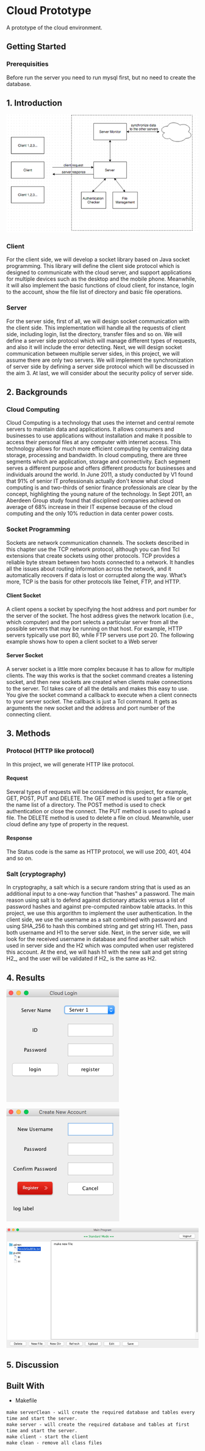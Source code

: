 # Cloud Prototype
A prototype of the cloud environment.

## Getting Started

### Prerequisities
Before run the server you need to run mysql first, but no need to create the database.

## 1. Introduction
![Cloud Architecture](images/cloud_architecture.png)

### Client
For the client side, we will develop a socket library based on Java socket programming. This library will define the client side protocol which is designed to communicate with the cloud server, and support applications for multiple devices such as the desktop and the mobile phone. Meanwhile, it will also implement the basic functions of cloud client, for instance, login to the account, show the file list of directory and basic file operations.

### Server
For the server side, first of all, we will design socket communication with the client side. This implementation will handle all the requests of client side, including login, list the directory, transfer files and so on. We will define a server side protocol which will manage different types of requests, and also it will include the error detecting. Next, we will design socket communication between multiple server sides, in this project, we will assume there are only two servers. We will implement the synchronization of server side by defining a server side protocol which will be discussed in the aim 3. At last, we will consider about the security policy of server side.


## 2. Backgrounds

### Cloud Computing
Cloud Computing is a technology that uses the internet and central remote servers to maintain data and applications. It allows consumers and businesses to use applications without installation and make it possible to access their personal files at any computer with internet access. This technology allows for much more efficient computing by centralizing data storage, processing and bandwidth.
In cloud computing, there are three segments which are application, storage and connectivity. Each segment serves a different purpose and offers different products for businesses and individuals around the world. In June 2011, a study conducted by V1 found that 91% of senior IT professionals actually don't know what cloud computing is and two-thirds of senior finance professionals are clear by the concept, highlighting the young nature of the technology. In Sept 2011, an Aberdeen Group study found that disciplined companies achieved on average of 68% increase in their IT expense because of the cloud computing and the only 10% reduction in data center power costs.

### Socket Programming
Sockets are network communication channels. The sockets described in this chapter use the TCP network protocol, although you can find Tcl extensions that create sockets using other protocols. TCP provides a reliable byte stream between two hosts connected to a network. It handles all the issues about routing information across the network, and it automatically recovers if data is lost or corrupted along the way. What’s more, TCP is the basis for other protocols like Telnet, FTP, and HTTP.

#### Client Socket
A client opens a socket by specifying the host address and port number for the server of the socket. The host address gives the network location (i.e., which computer) and the port selects a particular server from all the possible servers that may be running on that host. For example, HTTP servers typically use port 80, while FTP servers use port 20. The following example shows how to open a client socket to a Web server

#### Server Socket
A server socket is a little more complex because it has to allow for multiple clients. The way this works is that the socket command creates a listening socket, and then new sockets are created when clients make connections to the server. Tcl takes care of all the details and makes this easy to use. You give the socket command a callback to execute when a client connects to your server socket. The callback is just a Tcl command. It gets as arguments the new socket and the address and port number of the connecting client.

## 3. Methods

### Protocol (HTTP like protocol)
In this project, we will generate HTTP like protocol.

#### Request
Several types of requests will be considered in this project, for example, GET, POST, PUT and DELETE. The GET method is used to get a file or get the name list of a directory. The POST method is used to check authentication or close the connect. The PUT method is used to upload a file. The DELETE method is used to delete a file on cloud. Meanwhile, user cloud define any type of property in the request.

#### Response
The Status code is the same as HTTP protocol, we will use 200, 401, 404 and so on.

### Salt (cryptography)
In cryptography, a salt which is a secure random string that is used as an additional input to a one-way function that "hashes" a password. The main reason using salt is to defend against dictionary attacks versus a list of password hashes and against pre-computed rainbow table attacks. In this project, we use this argorithm to implement the user authentication. 
In the client side, we use the username as a salt combined with password and using SHA_256 to hash this combined string and get string H1. Then, pass both username and H1 to the server side. Next, in the server side, we will look for the received username in database and find another salt which used in server side and the H2 which was computed when user registered this account. At the end, we will hash h1 with the new salt and get string H2_, and the user will be validated if H2_ is the same as H2.


## 4. Results

![Cloud Login](images/cloud_login.png)

![Cloud Register](images/cloud_register.png)

![Cloud Main](images/cloud_main.png)




## 5. Discussion





## Built With

* Makefile

```
make serverClean - will create the required database and tables every time and start the server.
make server - will create the required database and tables at first time and start the server.
make client - start the client
make clean - remove all class files
```
